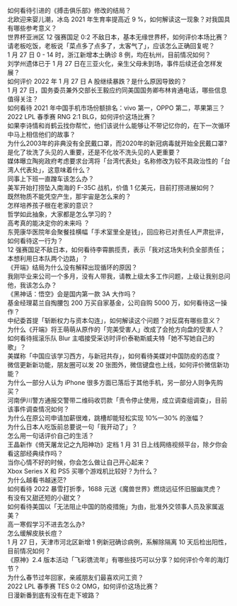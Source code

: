 如何看待引进的《搏击俱乐部》修改的结局？  
北欧迎来婴儿潮，冰岛 2021 年生育率提高近 9 %，如何解读这一现象？对我国具有哪些参考意义？  
世界杯亚洲区 12 强赛国足 0:2 不敌日本，基本无缘世界杯，如何评价本场比赛？  
请老板吃饭，老板说「菜点多了点多了，太客气了」，应该怎么正确回复呢？  
1 月 27 日 0 - 14 时，浙江新增本土确诊 8 例，均在杭州，目前情况如何？  
刘学州遗体已于 1 月 27 日在三亚火化，亲生父母未到场，事件后续还会怎样发展？  
如何评价 2022 年 1 月 27 日 A 股继续暴跌？是什么原因导致的？  
1 月 27 日，国务委员兼外交部长王毅应约同美国国务卿布林肯通电话，哪些信息值得关注？  
如何看待 2021 年中国手机市场份额排名：vivo 第一，OPPO 第二，苹果第三？  
2022 LPL 春季赛 RNG 2:1 BLG，如何评价这场比赛？  
如果李诗情和肖鹤云找你帮忙，他们该说什么能够让不带记忆你的，在下一次循环中马上相信他们的故事？  
为什么2003年的非典没有全民戴口罩，而2020年的新冠病毒就开始全民戴口罩?  
是化了妆洗了头见的人重要，还是不化妆不洗头见的人更重要？  
媒体曝立陶宛政府考虑要求台湾将「台湾代表处」名称修改为较不具政治性的「台湾人代表处」，这意味着什么？  
同事上下班一直蹭车该怎么办？  
美军开始打捞坠入南海的 F-35C 战机，价值 1 亿美元，目前打捞进展如何？  
既然物质不能凭空产生，那宇宙是怎么来的？  
怎样培养孩子根在老家的意识？  
哲学如此抽象，大家都是怎么学习的？  
高考真的能决定你的未来吗 ？  
东莞康华医院年会聚餐挂横幅「手术室里全是钱」，回应称已对责任人严肃批评，如何看待这一行为？  
12 强赛国足不敌日本，如何看待李霄鹏揽责，表示「我对这场失利负全部责任；本想利用日本队两个边路」？  
《开端》结局为什么没有解释出现循环的原因？  
我刚毕业来公司一个多月，没有人带我，请教上级太多工作问题，上级让我别总问他，我该怎么办？  
《黑神话：悟空》会是国内第一款 3A 大作吗？  
基金经理葛兰自掏腰包 200 万买自家基金，公司自购 5000 万，如何看待这一操作？  
中纪委首提「斩断权力与资本勾连」，如何解读这个问题？对反腐有哪些意义？  
为什么《开端》将王萌萌从原作的「完美受害人」改成了会抢方向盘的受害人？  
如何看待摇滚乐队 Blur 主唱接受采访时评价泰勒斯威夫特「她不写她自己的歌」？  
美媒称「中国应该学习西方，与新冠共存」，如何看待美媒对中国防疫的态度？  
微信更新新功能，朋友圈可以发 20 张图外，微信键盘也上线，如何评价微信新功能？  
为什么一部分人认为 iPhone 很多方面已落后于其他手机，另一部分人则争先购买？  
河南伊川警方通报交警带二维码收罚款「责令停止使用，成立调查组调查」，目前该事件调查情况如何？  
为什么在原公司申请加薪很难，跳槽却能轻松实现 10%—30% 的涨幅？  
为什么日本人吃饭前总要说一句「我开动了」？  
怎么用一句话评价自己的生活？  
王晶新作《倚天屠龙记之九阳神功》定档 1 月 31 日上线网络视频平台，除夕你会看这部经典续作吗？  
当你心情不好的时候，你会怎么做让自己开心起来？  
Xbox Series X 和 PS5 买哪个游戏机比较好？为什么？  
为什么越看书越迷茫?  
如何看待 2022 暴雪打折季，1688 元送《魔兽世界》燃烧远征怀旧服幽灵虎？  
有没有又甜还短的小甜文？  
如何看待美国以「无法阻止中国的防疫措施」为由，批准外交领事人员及家属返美？  
高一寒假学习不进去怎么办?  
怎么缓解皮肤长痘？  
1 月 27 日，天津市河北区新增 1 例新冠确诊病例，系解除隔离 10 天后检出阳性，目前情况如何？  
《原神》2.4 版本活动「飞彩镌流年」有哪些技巧可以分享？如何评价今年的海灯节？  
为什么春节过年回家，亲戚朋友们最喜欢问工资？  
2022 LPL 春季赛 TES 0:2 OMG，如何评价这场比赛？  
日漫新番到底有没有在走下坡路？  
